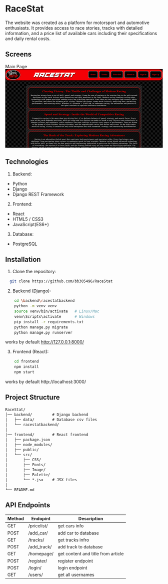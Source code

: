# RaceStat

The website was created as a platform for motorsport and automotive enthusiasts. It provides access to race stories, tracks with detailed information, and a price list of available cars including their specifications and daily rental costs.

## Screens
Main Page
![Opis obrazka](./assets/main_page.png)

## Technologies
1. Backend:
 - Python
 - Django
 - Django REST Framework
2. Frontend:
 - React
 - HTML5 / CSS3
 - JavaScript(ES6+)
3. Database:
 - PostgreSQL

## Installation
1. Clone the repository:
```bash
  git clone https://github.com/bb305496/RaceStat
```

2. Backend (Django):
```bash
    cd \backend\racestatbackend
    python -m venv venv
    source venv/bin/activate   # Linux/Mac
    venv\Scripts\activate      # Windows
    pip install -r requirements.txt
    python manage.py migrate
    python manage.py runserver
```
works by default
http://127.0.0.1:8000/

3. Frontend (React):
```bash
    cd frontend
    npm install
    npm start
```
works by default
http://localhost:3000/

## Project Structure
```angular2html
RaceStat/
│── backend/         # Django backend
│   ├── data/        # Database csv files
│   └── racestatbackend/
│
│── frontend/        # React frontend
│   ├── package.json
│   ├── node_modules/
│   ├── public/
│   └── src/
│       ├── CSS/
│       ├── Fonts/
│       ├── Image/
│       ├── Palette/
│       └── *.jsx    # JSX files
│
└── README.md
```

## API Endpoints
| Method | Endopint    | Description                        |
|--------|-------------|------------------------------------|
| GET    | /pricelist/ | get cars info                      |
| POST   | /add_car/   | add car to database                |
| GET    | /tracks/    | get tracks infro                   |
| POST   | /add_track/ | add track to database              |
| GET    | /homepage/  | get content and title from article |
| POST   | /register/  | register endpoint                  |
| POST   | /login/     | login endpoint                     |
| GET    | /users/     | get all usernames                  |


